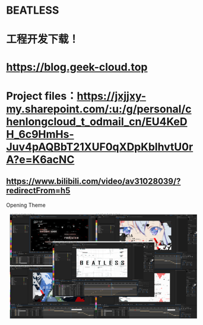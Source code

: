 # BEATLESS

# 工程开发下载！
# https://blog.geek-cloud.top

# Project files：https://jxjjxy-my.sharepoint.com/:u:/g/personal/chenlongcloud_t_odmail_cn/EU4KeDH_6c9HmHs-Juv4pAQBbT21XUF0qXDpKblhvtU0rA?e=K6acNC
## https://www.bilibili.com/video/av31028039/?redirectFrom=h5
Opening Theme


<img src="https://raw.githubusercontent.com/AugustToko/BEATLESS/master/IMAGES/small/small.png" width="1080" hspace="10">
